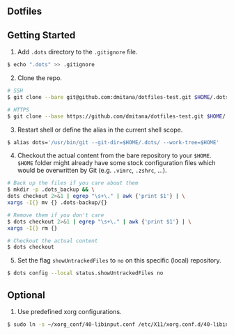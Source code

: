 ## Dotfiles

## Getting Started
1. Add `.dots` directory to the `.gitignore` file.
```bash
$ echo ".dots" >> .gitignore
```

2. Clone the repo.
```bash
# SSH
$ git clone --bare git@github.com:dmitana/dotfiles-test.git $HOME/.dots

# HTTPS
$ git clone --base https://github.com/dmitana/dotfiles-test.git $HOME/.dots
```

3. Restart shell or define the alias in the current shell scope.
```bash
$ alias dots='/usr/bin/git --git-dir=$HOME/.dots/ --work-tree=$HOME'
```

4. Checkout the actual content from the bare repository to your `$HOME`. `$HOME` folder might already have some stock configuration files which would be overwritten by Git (e.g. `.vimrc`, `.zshrc`, ...).
```bash
# Back up the files if you care about them
$ mkdir -p .dots_backup && \
dots checkout 2>&1 | egrep "\s+\." | awk {'print $1'} | \
xargs -I{} mv {} .dots-backup/{}

# Remove them if you don't care
$ dots checkout 2>&1 | egrep "\s+\." | awk {'print $1'} | \
xargs -I{} rm {}

# Checkout the actual content
$ dots checkout
```

5. Set the flag `showUntrackedFiles` to `no` on this specific (local) repository.
```bash
$ dots config --local status.showUntrackedFiles no
```

## Optional
1. Use predefined xorg configurations.
```bash
$ sudo ln -s ~/xorg_conf/40-libinput.conf /etc/X11/xorg.conf.d/40-libinput.conf
```
